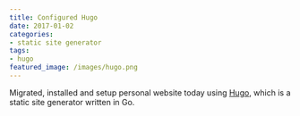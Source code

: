 ```yaml
---
title: Configured Hugo
date: 2017-01-02
categories:
- static site generator
tags:
- hugo
featured_image: /images/hugo.png
---
```


Migrated, installed and setup personal website today using [Hugo](https://gohugo.io/), which is a static site generator written in Go.
